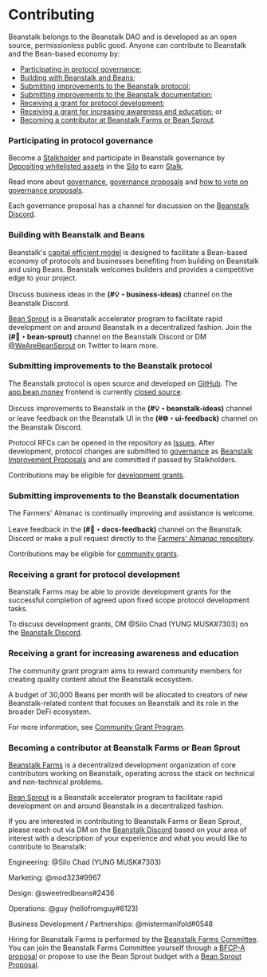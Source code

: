 # Contributing

Beanstalk belongs to the Beanstalk DAO and is developed as an open source, permissionless public good. Anyone can contribute to Beanstalk and the Bean-based economy by:

* [Participating in protocol governance](contributing.md#participating-in-protocol-governance);
* [Building with Beanstalk and Beans](contributing.md#building-with-beanstalk-and-beans);
* [Submitting improvements to the Beanstalk protocol](contributing.md#submitting-improvements-to-the-beanstalk-protocol);
* [Submitting improvements to the Beanstalk documentation](contributing.md#submitting-improvements-to-the-beanstalk-documentation);
* [Receiving a grant for protocol development](contributing.md#receiving-a-grant-for-protocol-development);
* [Receiving a grant for increasing awareness and education](contributing.md#receiving-a-grant-for-increasing-awareness-and-education); or
* [Becoming a contributor at Beanstalk Farms or Bean Sprout](contributing.md#becoming-a-contributor-at-beanstalk-farms-or-bean-sprout).

### Participating in protocol governance

Become a [Stalkholder](../protocol-resources/glossary.md#stalkholders) and participate in Beanstalk governance by [Depositing whitelisted assets](../farm/silo.md#deposit-whitelist) in the [Silo](../farm/silo.md) to earn [Stalk](../farm/silo.md#the-stalk-system).&#x20;

Read more about [governance](../governance/beanstalk/), [governance proposals](../governance/proposals.md) and [how to vote on governance proposals](../guides/governance/vote-on-proposals.md).&#x20;

Each governance proposal has a channel for discussion on the [Beanstalk Discord](https://discord.gg/beanstalk).

### Building with Beanstalk and Beans

Beanstalk's [capital efficient model](../introduction/why-beanstalk.md) is designed to facilitate a Bean-based economy of protocols and businesses benefiting from building on Beanstalk and using Beans. Beanstalk welcomes builders and provides a competitive edge to your project.

Discuss business ideas in the **(#💡・business-ideas)** channel on the Beanstalk Discord.

[Bean Sprout](../governance/bean-sprout/) is a Beanstalk accelerator program to facilitate rapid development on and around Beanstalk in a decentralized fashion. Join the **(#🌱・bean-sprout)** channel on the Beanstalk Discord or DM [@WeAreBeanSprout](https://twitter.com/wearebeansprout) on Twitter to learn more.

### Submitting improvements to the Beanstalk protocol

The Beanstalk protocol is open source and developed on [GitHub](https://github.com/BeanstalkFarms/Beanstalk). The [app.bean.money](https://app.bean.money/) frontend is currently [closed source](../disclosures.md#19-closed-source-ui-risk).

Discuss improvements to Beanstalk in the **(#💡・beanstalk-ideas)** channel or leave feedback on the Beanstalk UI in the **(#🌐・ui-feedback)** channel on the Beanstalk Discord.&#x20;

Protocol RFCs can be opened in the repository as [Issues](https://github.com/BeanstalkFarms/Beanstalk/issues). After development, protocol changes are submitted to [governance](../governance/beanstalk/) as [Beanstalk Improvement Proposals](../governance/proposals.md#bip) and are committed if passed by Stalkholders.&#x20;

Contributions may be eligible for [development grants](contributing.md#receiving-a-grant-for-protocol-development).

### Submitting improvements to the Beanstalk documentation

The Farmers' Almanac is continually improving and assistance is welcome.&#x20;

Leave feedback in the **(#📜・docs-feedback)** channel on the Beanstalk Discord or make a pull request directly to the [Farmers' Almanac repository](https://github.com/BeanstalkFarms/Farmers-Almanac).

Contributions may be eligible for [community grants](contributing.md#receiving-a-grant-for-increasing-awareness-and-education).

### Receiving a grant for protocol development

Beanstalk Farms may be able to provide development grants for the successful completion of agreed upon fixed scope protocol development tasks.&#x20;

To discuss development grants, DM @Silo Chad (YUNG MUSK#7303) on the [Beanstalk Discord](https://discord.gg/beanstalk).

### Receiving a grant for increasing awareness and education

The community grant program aims to reward community members for creating quality content about the Beanstalk ecosystem.

A budget of 30,000 Beans per month will be allocated to creators of new Beanstalk-related content that focuses on Beanstalk and its role in the broader DeFi ecosystem.

For more information, see [Community Grant Program](community-grant-program.md).

### Becoming a contributor at Beanstalk Farms or Bean Sprout

[Beanstalk Farms](../governance/beanstalk-farms/) is a decentralized development organization of core contributors working on Beanstalk, operating across the stack on technical and non-technical problems.&#x20;

[Bean Sprout](../governance/bean-sprout/) is a Beanstalk accelerator program to facilitate rapid development on and around Beanstalk in a decentralized fashion.

If you are interested in contributing to Beanstalk Farms or Bean Sprout, please reach out via DM on the [Beanstalk Discord](https://discord.gg/beanstalk) based on your area of interest with a description of your experience and what you would like to contribute to Beanstalk:

Engineering: @Silo Chad (YUNG MUSK#7303)

Marketing: @mod323#9967&#x20;

Design: @sweetredbeans#2436

Operations: @guy (hellofromguy#6123)

Business Development / Partnerships: @mistermanifold#0548

Hiring for Beanstalk Farms is performed by the [Beanstalk Farms Committee](../governance/beanstalk-farms/#beanstalk-farms-committee). You can join the Beanstalk Farms Committee yourself through a [BFCP-A proposal](../governance/proposals.md#bfcp) or propose to use the Bean Sprout budget with a [Bean Sprout Proposal](../governance/bean-sprout/).
